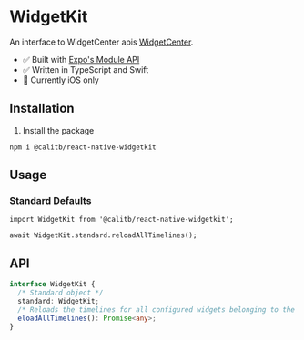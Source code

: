 # WidgetKit

An interface to WidgetCenter apis [WidgetCenter](https://developer.apple.com/documentation/widgetkit/widgetcenter).

- :white_check_mark: Built with [Expo's Module API](https://docs.expo.dev/modules/module-api/)
- :white_check_mark: Written in TypeScript and Swift
- :apple: Currently iOS only

## Installation

1. Install the package

```
npm i @calitb/react-native-widgetkit
```

## Usage

### Standard Defaults

```
import WidgetKit from '@calitb/react-native-widgetkit';

await WidgetKit.standard.reloadAllTimelines();
```

## API

```typescript
interface WidgetKit {
  /* Standard object */
  standard: WidgetKit;
  /* Reloads the timelines for all configured widgets belonging to the containing app. */
  eloadAllTimelines(): Promise<any>;
}
```
